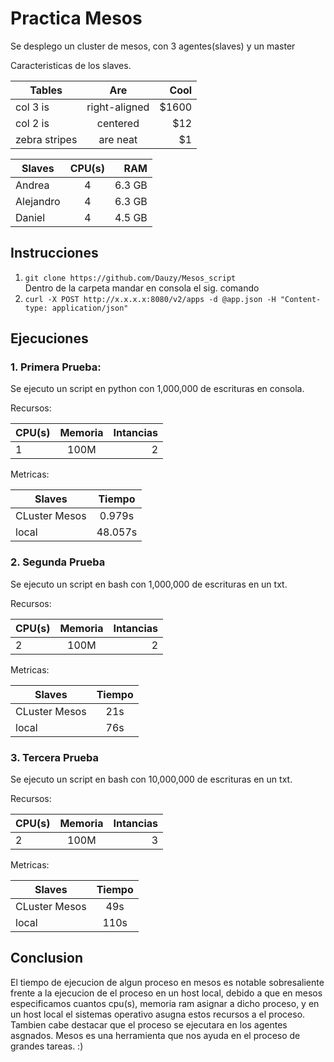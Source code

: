 # Practica Mesos

Se desplego un cluster de mesos, con 3 agentes(slaves) y un master 
	
  Caracteristicas de los slaves.
  
| Tables        | Are           | Cool  |
| ------------- |:-------------:| -----:|
| col 3 is      | right-aligned | $1600 |
| col 2 is      | centered      |   $12 |
| zebra stripes | are neat      |    $1 |
  
| Slaves        | CPU(s)        | RAM    |
|---------------|:-------------:|-------:|
| Andrea        | 4             | 6.3 GB |
| Alejandro     | 4             | 6.3 GB |
| Daniel        | 4             | 4.5 GB | 

## Instrucciones

  1. ``` git clone https://github.com/Dauzy/Mesos_script ```  
Dentro de la carpeta mandar  en consola el sig. comando
  2. ``` curl -X POST http://x.x.x.x:8080/v2/apps -d @app.json -H "Content-type: application/json" ``` 

## Ejecuciones


###  1. Primera Prueba: 
Se ejecuto un script en python con 1,000,000 de escrituras en consola.

Recursos:

| CPU(s)        | Memoria       | Intancias    |
|---------------|:-------------:|-------------:|
| 1             | 100M          | 2            |

Metricas:

| Slaves        | Tiempo        |
|---------------|:-------------:|
| CLuster Mesos | 0.979s        |
| local         | 48.057s       |
	
###  2. Segunda Prueba
 Se ejecuto un script en bash con 1,000,000 de escrituras en un txt.

Recursos:

| CPU(s)        | Memoria       | Intancias    |
|---------------|:-------------:|-------------:|
| 2             | 100M          | 2            |

Metricas:

| Slaves        | Tiempo        | 
|---------------|:-------------:|
| CLuster Mesos | 21s           |
| local         | 76s           |


###  3. Tercera Prueba
 Se ejecuto un script en bash con 10,000,000 de escrituras en un txt.

Recursos:

| CPU(s)        | Memoria       | Intancias    |
|---------------|:-------------:|-------------:|
| 2             | 100M          | 3            |

Metricas:

| Slaves        | Tiempo        |
|---------------|:-------------:|
| CLuster Mesos | 49s           |
| local         | 110s          |
  

## Conclusion
El tiempo de ejecucion de algun proceso en mesos es notable sobresaliente 
frente a la ejecucion de el proceso en un host local, debido a que en mesos
especificamos cuantos cpu(s), memoria ram asignar a dicho proceso, y en un 
host local el sistemas operativo asugna estos recursos a el proceso. Tambien
cabe destacar que el proceso se ejecutara en los agentes asgnados. Mesos 
es una herramienta que nos ayuda en el proceso de grandes tareas. :)
